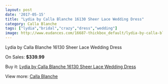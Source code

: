 ```yaml
---
layout: post
date: '2017-05-15'
title: "Lydia by Calla Blanche 16130 Sheer Lace Wedding Dress"
category: Calla Blanche
tags: ["lydia","bridal","crazy","dress","wedding"]
image: http://www.eudances.com/16687-thickbox_default/lydia-by-calla-blanche-16130-sheer-lace-wedding-dress.jpg
---
```

Lydia by Calla Blanche 16130 Sheer Lace Wedding Dress

On Sales: **$339.99**
<a href="https://www.eudances.com/en/calla-blanche/4903-lydia-by-calla-blanche-16130-sheer-lace-wedding-dress.html"><amp-img layout="responsive" width="600" height="600" src="//www.eudances.com/16687-thickbox_default/lydia-by-calla-blanche-16130-sheer-lace-wedding-dress.jpg" alt="Lydia by Calla Blanche 16130 Sheer Lace Wedding Dress 0" /></a>
<a href="https://www.eudances.com/en/calla-blanche/4903-lydia-by-calla-blanche-16130-sheer-lace-wedding-dress.html"><amp-img layout="responsive" width="600" height="600" src="//www.eudances.com/16690-thickbox_default/lydia-by-calla-blanche-16130-sheer-lace-wedding-dress.jpg" alt="Lydia by Calla Blanche 16130 Sheer Lace Wedding Dress 1" /></a>
<a href="https://www.eudances.com/en/calla-blanche/4903-lydia-by-calla-blanche-16130-sheer-lace-wedding-dress.html"><amp-img layout="responsive" width="600" height="600" src="//www.eudances.com/16689-thickbox_default/lydia-by-calla-blanche-16130-sheer-lace-wedding-dress.jpg" alt="Lydia by Calla Blanche 16130 Sheer Lace Wedding Dress 2" /></a>
<a href="https://www.eudances.com/en/calla-blanche/4903-lydia-by-calla-blanche-16130-sheer-lace-wedding-dress.html"><amp-img layout="responsive" width="600" height="600" src="//www.eudances.com/16688-thickbox_default/lydia-by-calla-blanche-16130-sheer-lace-wedding-dress.jpg" alt="Lydia by Calla Blanche 16130 Sheer Lace Wedding Dress 3" /></a>

Buy it: [Lydia by Calla Blanche 16130 Sheer Lace Wedding Dress](https://www.eudances.com/en/calla-blanche/4903-lydia-by-calla-blanche-16130-sheer-lace-wedding-dress.html "Lydia by Calla Blanche 16130 Sheer Lace Wedding Dress")

View more: [Calla Blanche](https://www.eudances.com/en/91-calla-blanche "Calla Blanche")